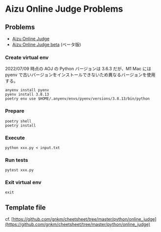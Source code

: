 # Aizu Online Judge Problems

## Problems

- [Aizu Online Judge](https://judge.u-aizu.ac.jp/onlinejudge/index.jsp)
- [Aizu Online Judge beta](https://onlinejudge.u-aizu.ac.jp/home) (ベータ版)

### Create virtual env

2022/07/09 時点の AOJ の Python バージョンは 3.6.3 だが、M1 Mac には pyenv で古いバージョンをインストールできないため異なるバージョンを使用する。

```
anyenv install pyenv
pyenv install 3.8.13
poetry env use $HOME/.anyenv/envs/pyenv/versions/3.8.13/bin/python
```

### Prepare

```
poetry shell
poetry install
```

### Execute

```
python xxx.py < input.txt
```

### Run tests

```
pytest xxx.py
```

### Exit virtual env

```
exit
```

## Template file

cf. [https://github.com/gnkm/cheetsheet/tree/master/python/online_judge](https://github.com/gnkm/cheetsheet/tree/master/python/online_judge)
